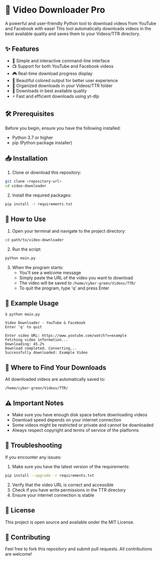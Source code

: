 # 🎥 Video Downloader Pro

A powerful and user-friendly Python tool to download videos from YouTube and Facebook with ease! This tool automatically downloads videos in the best available quality and saves them to your Videos/TTR directory.

## ✨ Features

- 🎯 Simple and interactive command-line interface
- 📺 Support for both YouTube and Facebook videos
- 🎮 Real-time download progress display
- 🎨 Beautiful colored output for better user experience
- 📁 Organized downloads in your Videos/TTR folder
- 🚀 Downloads in best available quality
- ⚡ Fast and efficient downloads using yt-dlp

## 🛠️ Prerequisites

Before you begin, ensure you have the following installed:
- Python 3.7 or higher
- pip (Python package installer)

## 📥 Installation

1. Clone or download this repository:
```bash
git clone <repository-url>
cd video-downloader
```

2. Install the required packages:
```bash
pip install -r requirements.txt
```

## 🚀 How to Use

1. Open your terminal and navigate to the project directory:
```bash
cd path/to/video-downloader
```

2. Run the script:
```bash
python main.py
```

3. When the program starts:
   - You'll see a welcome message
   - Simply paste the URL of the video you want to download
   - The video will be saved to `/home/cyber-green/Videos/TTR/`
   - To quit the program, type 'q' and press Enter

## 📝 Example Usage

```
$ python main.py

Video Downloader - YouTube & Facebook
Enter 'q' to quit

Enter video URL: https://www.youtube.com/watch?v=example
Fetching video information...
Downloading: 45.2%
Download completed. Converting...
Successfully downloaded: Example Video
```

## 📂 Where to Find Your Downloads

All downloaded videos are automatically saved to:
```
/home/cyber-green/Videos/TTR/
```

## ⚠️ Important Notes

- Make sure you have enough disk space before downloading videos
- Download speed depends on your internet connection
- Some videos might be restricted or private and cannot be downloaded
- Always respect copyright and terms of service of the platforms

## 🔧 Troubleshooting

If you encounter any issues:

1. Make sure you have the latest version of the requirements:
```bash
pip install --upgrade -r requirements.txt
```

2. Verify that the video URL is correct and accessible
3. Check if you have write permissions in the TTR directory
4. Ensure your internet connection is stable

## 📜 License

This project is open source and available under the MIT License.

## 🤝 Contributing

Feel free to fork this repository and submit pull requests. All contributions are welcome!